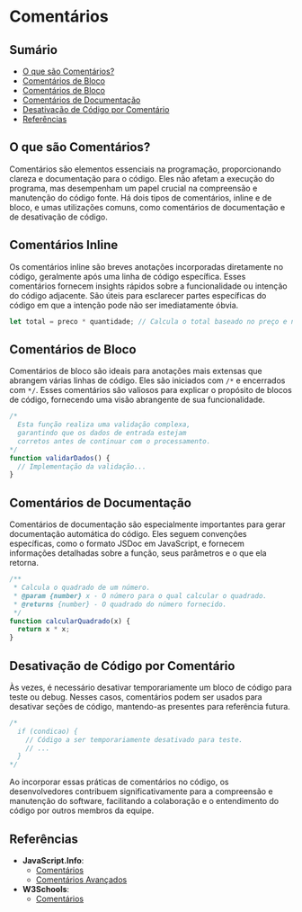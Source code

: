 # Comentários

## Sumário
- [O que são Comentários?](#o-que-são-comentários)
- [Comentários de Bloco](#comentários-inline)
- [Comentários de Bloco](#comentários-de-bloco)
- [Comentários de Documentação](#comentários-de-documentação)
- [Desativação de Código por Comentário](#desativação-de-código-por-comentário)
- [Referências](#referências)

## O que são Comentários?
Comentários são elementos essenciais na programação, proporcionando clareza e documentação para o código. Eles não afetam a execução do programa, mas desempenham um papel crucial na compreensão e manutenção do código fonte. Há dois tipos de comentários, inline e de bloco, e umas utilizações comuns, como comentários de documentação e de desativação de código.

## Comentários Inline
Os comentários inline são breves anotações incorporadas diretamente no código, geralmente após uma linha de código específica. Esses comentários fornecem insights rápidos sobre a funcionalidade ou intenção do código adjacente. São úteis para esclarecer partes específicas do código em que a intenção pode não ser imediatamente óbvia.

```javascript
let total = preco * quantidade; // Calcula o total baseado no preço e na quantidade.
```

## Comentários de Bloco
Comentários de bloco são ideais para anotações mais extensas que abrangem várias linhas de código. Eles são iniciados com `/*` e encerrados com `*/`. Esses comentários são valiosos para explicar o propósito de blocos de código, fornecendo uma visão abrangente de sua funcionalidade.

```javascript
/*
  Esta função realiza uma validação complexa,
  garantindo que os dados de entrada estejam
  corretos antes de continuar com o processamento.
*/
function validarDados() {
  // Implementação da validação...
}
```

## Comentários de Documentação
Comentários de documentação são especialmente importantes para gerar documentação automática do código. Eles seguem convenções específicas, como o formato JSDoc em JavaScript, e fornecem informações detalhadas sobre a função, seus parâmetros e o que ela retorna.

```javascript
/**
 * Calcula o quadrado de um número.
 * @param {number} x - O número para o qual calcular o quadrado.
 * @returns {number} - O quadrado do número fornecido.
 */
function calcularQuadrado(x) {
  return x * x;
}
```

## Desativação de Código por Comentário
Às vezes, é necessário desativar temporariamente um bloco de código para teste ou debug. Nesses casos, comentários podem ser usados para desativar seções de código, mantendo-as presentes para referência futura.

```javascript
/*
  if (condicao) {
    // Código a ser temporariamente desativado para teste.
    // ...
  }
*/
```

Ao incorporar essas práticas de comentários no código, os desenvolvedores contribuem significativamente para a compreensão e manutenção do software, facilitando a colaboração e o entendimento do código por outros membros da equipe.

## Referências
- **JavaScript.Info**:
  - [Comentários](https://javascript.info/structure#code-comments)
  - [Comentários Avançados](https://javascript.info/comments)
- **W3Schools**:
  - [Comentários](https://www.w3schools.com/js/js_comments.asp)